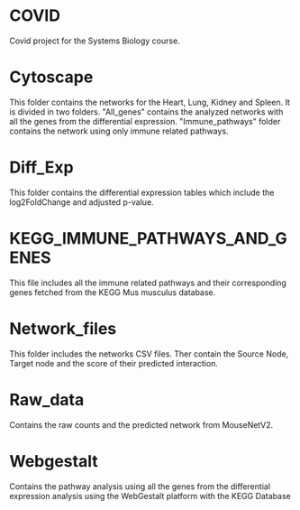 # COVID
Covid project for the Systems Biology course.

# Cytoscape
This folder contains the networks for the Heart, Lung, Kidney and Spleen.
It is divided in two folders. "All_genes" contains the analyzed networks with
all the genes from the differential expression.
"Immune_pathways" folder contains the network using only immune related pathways.

# Diff_Exp
This folder contains the differential expression tables which include
the log2FoldChange and adjusted p-value.

# KEGG_IMMUNE_PATHWAYS_AND_GENES
This file includes all the immune related pathways and their corresponding genes fetched
from the KEGG Mus musculus database.

# Network_files
This folder includes the networks CSV files. Ther contain the Source Node, Target node
and the score of their predicted interaction.

# Raw_data
Contains the raw counts and the predicted network from MouseNetV2.

# Webgestalt
Contains the pathway analysis using all the genes from the differential expression
analysis using the WebGestalt platform with the KEGG Database
